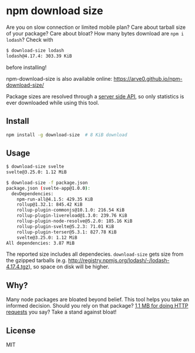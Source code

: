 # npm download size
Are you on slow connection or limited mobile plan? Care about tarball size of your package? Care about bloat? How many bytes download are `npm i lodash`? Check with

```sh
$ download-size lodash
lodash@4.17.4: 303.39 KiB
```

before installing!

npm-download-size is also available online: https://arve0.github.io/npm-download-size/

Package sizes are resolved through a [server side API](https://github.com/arve0/npm-download-size-api), so only statistics is ever downloaded while using this tool.

## Install

```sh
npm install -g download-size  # 8 KiB download
```

## Usage
```sh
$ download-size svelte
svelte@3.25.0: 1.12 MiB

$ download-size -f package.json
package.json (svelte-app@1.0.0):
  devDependencies:
    npm-run-all@4.1.5: 429.35 KiB
    rollup@1.32.1: 845.42 KiB
    rollup-plugin-commonjs@10.1.0: 216.54 KiB
    rollup-plugin-livereload@1.3.0: 239.76 KiB
    rollup-plugin-node-resolve@5.2.0: 185.16 KiB
    rollup-plugin-svelte@5.2.3: 71.01 KiB
    rollup-plugin-terser@5.3.1: 827.78 KiB
    svelte@3.25.0: 1.12 MiB
All dependencies: 3.87 MiB
```

The reported size includes all dependecies. `download-size` gets size from the gzipped tarballs (e.g. http://registry.npmjs.org/lodash/-/lodash-4.17.4.tgz), so space on disk will be higher.


## Why?
Many node packages are bloated beyond belief. This tool helps you take an informed decision. Should you rely on that package? [1,1 MB for doing HTTP requests](https://arve0.github.io/npm-download-size/#request) you say? Take a stand against bloat!

## License
MIT
